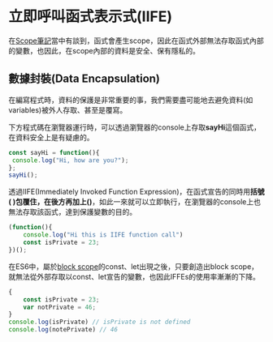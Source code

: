 # 立即呼叫函式表示式(IIFE) 

在[Scope筆記](/#javascript/knowJs3)當中有談到，函式會產生scope，因此在函式外部無法存取函式內部的變數，也因此，在scope內部的資料是安全、保有隱私的。


## 數據封裝(Data Encapsulation)
在編寫程式時，資料的保護是非常重要的事，我們需要盡可能地去避免資料(如variables)被外人存取、甚至是覆寫。

下方程式碼在瀏覽器運行時，可以透過瀏覽器的console上存取**sayHi**這個函式，在資料安全上是有疑慮的。

```js
const sayHi = function(){
 console.log("Hi, how are you?");
};
sayHi();
```
透過IIFE(Immediately Invoked Function Expression)，在函式宣告的同時用**括號( )包覆住，在後方再加上()**，如此一來就可以立即執行，在瀏覽器的console上也無法存取該函式，達到保護變數的目的。

```js
(function(){
    console.log("Hi this is IIFE function call")
    const isPrivate = 23;
})();
```

在ES6中，屬於[block scope](https://github.com/ChiuWeiChung/notes-markdown/blob/main/js/KnowJs/KnowJs3.markdown)的const、let出現之後，只要創造出block scope，就無法從外部存取以const、let宣告的變數，也因此IFFEs的使用率漸漸的下降。
```js
{
    const isPrivate = 23;
    var notPrivate = 46;
}
console.log(isPrivate) // isPrivate is not defined
console.log(notePrivate) // 46
```



